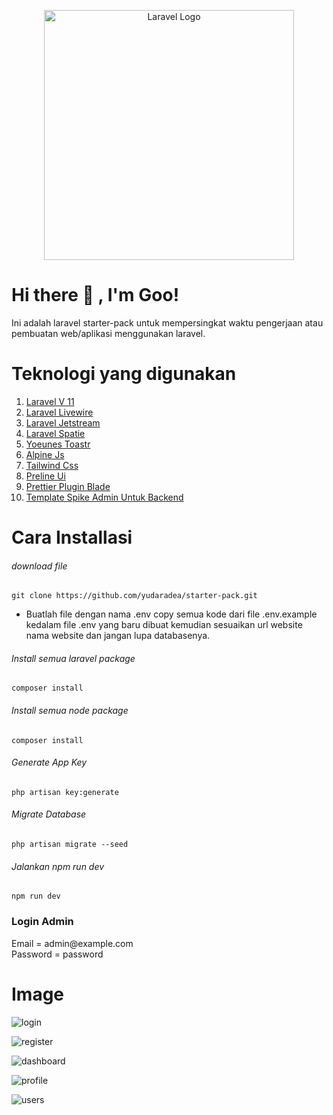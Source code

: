 <p align="center"><a href="https://laravel.com" target="_blank"><img src="https://raw.githubusercontent.com/laravel/art/master/logo-lockup/5%20SVG/2%20CMYK/1%20Full%20Color/laravel-logolockup-cmyk-red.svg" width="400" alt="Laravel Logo"></a></p>

# <summary><strong>Hi there :wave: , I'm Goo!</strong></summary>

Ini adalah laravel starter-pack untuk mempersingkat waktu pengerjaan atau pembuatan web/aplikasi menggunakan laravel.

# Teknologi yang digunakan

1. <a href="https://laravel.com/"> Laravel V 11 </a>
2. <a href="https://livewire.laravel.com/"> Laravel Livewire </a>
3. <a href="https://jetstream.laravel.com/introduction.html"> Laravel Jetstream </a>
4. <a href="https://spatie.be/docs/laravel-permission/v6/installation-laravel"> Laravel Spatie </a>
5. <a href="https://github.com/yoeunes/toastr"> Yoeunes Toastr </a>
6. <a href="https://alpinejs.dev/"> Alpine Js </a>
7. <a href="https://tailwindcss.com/"> Tailwind Css </a>
8. <a href="https://preline.co/"> Preline Ui </a>
9. <a href="https://mattstauffer.com/blog/how-to-set-up-prettier-on-a-laravel-app-to-lint-tailwind-class-order-and-more/"> Prettier Plugin Blade </a>
10. <a href="https://www.wrappixel.com/templates/spike-free-tailwind-admin-template/"> Template Spike Admin Untuk Backend </a>

# Cara Installasi

###### download file

    git clone https://github.com/yudaradea/starter-pack.git

-   Buatlah file dengan nama .env copy semua kode dari file .env.example kedalam file .env yang baru dibuat kemudian sesuaikan url website nama website dan jangan lupa databasenya.

###### Install semua laravel package

    composer install

###### Install semua node package

    composer install

###### Generate App Key

    php artisan key:generate

###### Migrate Database

    php artisan migrate --seed

###### Jalankan npm run dev

    npm run dev

<h3> Login Admin </h3>
Email = admin@example.com <br />
Password = password

# Image

![login](https://github.com/yudaradea/starter-pack/assets/117655878/bbd66332-49c2-4526-8365-869fc9c04bb1)

![register](https://github.com/yudaradea/starter-pack/assets/117655878/43c07456-0692-4bcc-9063-3cf89ea0f8c6)

![dashboard](https://github.com/yudaradea/starter-pack/assets/117655878/54f90ed1-5746-4313-926f-1f7b6a18b950)

![profile](https://github.com/yudaradea/starter-pack/assets/117655878/ae8596c6-ea12-4237-91d4-7bce0eea0cd9)

![users](https://github.com/yudaradea/starter-pack/assets/117655878/b7695d0e-f30f-4e29-a95b-77259c169b20)
